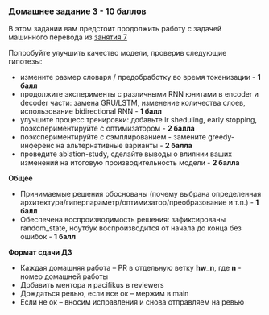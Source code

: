### Домашнее задание 3 - 10 баллов

В этом задании вам предстоит продолжить работу с задачей машинного перевода из [занятия 7](https://github.com/pacifikus/itmo_dl_nlp_course/blob/main/Lecture%207/itmo_dl_nlp_course_06_seq2seq.ipynb)

Попробуйте улучшить качество модели, проверив следующие гипотезы:

- измените размер словаря / предобработку во время токенизации - **1 балл**
- продолжите эксперименты с различными RNN юнитами в encoder и decoder части: замена GRU/LSTM, изменение количества слоев, использование bidirectional RNN - **1 балл**
- улучшите процесс тренировки: добавьте lr sheduling, early stopping, поэкспериментируйте с оптимизатором - **2 балла**
- поэкспериментируйте с сэмплированием - замените greedy-инференс на альтернативные варианты - **2 балла**
- проведите ablation-study, сделайте выводы о влиянии ваших изменений на итоговую производительность модели - **2 балла**

**Общее**

- Принимаемые решения обоснованы (почему выбрана определенная архитектура/гиперпараметр/оптимизатор/преобразование и т.п.) - **1 балл**
- Обеспечена воспроизводимость решения: зафиксированы random_state, ноутбук воспроизводится от начала до конца без ошибок - **1 балл**

**Формат сдачи ДЗ**

- Каждая домашняя работа – PR в отдельную ветку **hw_n**, где **n** - номер домашней работы
- Добавить ментора и pacifikus в reviewers
- Дождаться ревью, если все ок – мержим в main
- Если не ок – вносим исправления и снова отправляем на ревью